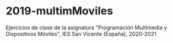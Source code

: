 # 2019-multimMoviles
Ejercicios de clase de la asignatura "Programación Multimedia y Dispositivos Móviles", IES San Vicente (España), 2020-2021
